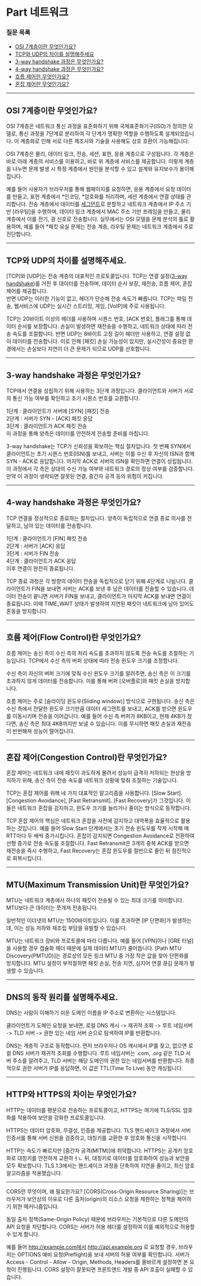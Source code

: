 # Part 네트워크

### 질문 목록
 * [OSI 7계층이란 무엇인가요?](#osi-7계층이란-무엇인가요)
 * [TCP와 UDP의 차이를 설명해주세요](#tcp와-udp의-차이를-설명해주세요)
 * [3-way handshake 과정은 무엇인가요?](#3-way-handshake-과정은-무엇인가요)
 * [4-way handshake 과정은 무엇인가요?](#4-way-handshake-과정은-무엇인가요)
 * [흐름 제어란 무엇인가요?](#흐름-제어flow-control란-무엇인가요)
 * [혼잡 제어란 무엇인가요?](#혼잡-제어congestion-control란-무엇인가요)
---
## OSI 7계층이란 무엇인가요?
OSI 7계층은 네트워크 통신 과정을 표준화하기 위해 국제표준화기구(ISO)가 정의한 모델로, 통신 과정을 7단계로 분리하여 각 단계가 명확한 역할을 수행하도록 설계되었습니다. 이 계층화로 인해 서로 다른 제조사와 기술을 사용해도 상호 호환이 가능해집니다.

OSI 7계층은 물리, 데이터 링크, 전송, 세션, 표현, 응용 계층으로 구성됩니다. 각 계층은 바로 아래 계층의 서비스를 이용하고, 바로 위 계층에 서비스를 제공합니다. 이렇게 계층을 나누면 문제 발생 시 특정 계층에서 원인을 분석할 수 있고 설계와 유지보수가 용이해집니다.

예를 들어 사용자가 브라우저를 통해 웹페이지를 요청하면, 응용 계층에서 요청 데이터를 만들고, 표현 계층에서 *인코딩, *암호화를 처리하며, 세션 계층에서 연결 상태를 관리합니다. 전송 계층에서 데이터를 [세그먼트](../Programming%20Terminology/README.md#세그먼테이션)로 분할하고 네트워크 계층에서 IP 주소 기반 [라우팅]을 수행하며, 데이터 링크 계층에서  MAC 주소 기반 프레임을 만들고, 물리 계층에서 이를 전기, 광 신호로 전송합니다. 실무에서는 OSI 모델을 문제 분석의 틀로 활용하며, 예를 들어 *패킷 유실 문제는 전송 계층, 라우팅 문제는 네트워크 계층에서 주로 진단합니다.

---
## TCP와 UDP의 차이를 설명해주세요.
[TCP]와 [UDP]는 전송 계층의 대표적인 프로토콜입니다. TCP는 연결 설정([3-way handshake](#3-way-handshake-과정은-무엇인가요))를 거친 후 데이터를 전송하며, 데이터 순서 보장, 재전송, 흐름 제어, 혼잡 제어를 제공합니다. <br>
반면 UDP는 이러한 기능이 없고, 헤더가 단순해 전송 속도가 빠릅니다. TCP는 파일 전송, 웹서비스에 UDP는 실시간 스트리밍, 게임, [VoIP]에 주로 사용됩니다.

TCP는 20바이트 이상의 헤더를 사용하며 시퀀스 번호, [ACK 번호], 플래그를 통해 데이터 순서를 보장합니다. 손실이 발생하면 재전송을 수행하고, 네트워크 상태에 따라 전송 속도를 조절합니다. 반면 UDP는 8바이트 고정 길이 헤더만 사용하고, 연결 설정 없이 데이터를 전송합니다. 이로 인해 [패킷] 손실 가능성이 있지만, 실시간성이 중요한 환경에서는 손실보다 지연이 더 큰 문제가 되므로 UDP를 선호합니다. 

---
## 3-way handshake 과정은 무엇인가요?
TCP에서 연결을 성립하기 위해 사용하는 3단계 과정입니다. 클라이언트와 서버가 서로의 통신 가능 여부를 확인하고 초기 시퀀스 번호를 교환합니다.

1단계 : 클라이언트가 서버에 [SYN] [패킷] 전송<br>
2단계 : 서버가 SYN - [ACK] 패킷 응답<br>
3단계 : 클라이언트가 ACK 패킷 전송<br>
이 과정을 통해 양측은 데이터를 안전하게 전송할 준비를 마칩니다.

3-way handshake는 TCP가 신뢰성을 확보하는 핵심 절차입니다. 첫 번째 SYN에서 클라이언트는 초기 시퀀스 번호(ISN)를 보내고, 서버는 이를 수신 후 자신의 ISN과 함께 SYN - ACK로 응답합니다. 마지막 ACK로 서버의 ISN을 확인하면 연결이 성립됩니다. 이 과정에서 각 측은 상대의 수신 가능 여부와 네트워크 경로의 정상 여부를 검증합니다. 만약 이 과정이 생략되면 잘못된 연결, 중간자 공격 등의 위험이 커집니다.

---
## 4-way handshake 과정은 무엇인가요?
TCP 연결을 정상적으로 종료하는 절차입니다. 양측이 독립적으로 연결 종료 의사를 전달하고, 남아 있는 데이터를 전송합니다.

1단계 : 클라이언트가 [FIN] 패킷 전송<br>
2단계 : 서버가 [ACK] 응답 <br>
3단계 : 서버가 FIN 전송 <br>
4단계 : 클라이언트가 ACK 응답 <br>
이후 연결이 완전히 종료됩니다.

TCP 종료 과정은 각 방향의 데이터 전송을 독립적으로 닫기 위해 4단계로 나뉩니다. 클라이언트가 FIN을 보내면 서버는 ACK를 보낸 후 남은 데이터를 전솔할 수 있습니다. 데이터 전송이 끝니면 서버가 FIN을 보내고, 클라이언트가 마지막 ACK를 보내면 연결이 종료됩니다. 이때 TIME_WAIT 상태가 발생하여 지연된 패킷이 네트워크에 남아 있어도 혼동을 방지합니다.

---
## 흐름 제어(Flow Control)란 무엇인가요?
흐름 제어는 송신 측이 수신 측의 처리 속도를 초과하지 않도록 전송 속도를 조절하는 기능입니다. TCP에서 수신 측의 버퍼 상태에 따라 전송 윈도우 크기를 조정합니다.

수신 측이 자신의 버퍼 크기에 맞춰 수신 윈도우 크기를 알려주면, 송신 측은 이 크기를 초과하지 않게 데이터를 전송합니다. 이를 통해 버퍼 [오버플로]와 패킷 손실을 방지합니다.

흐름 제어는 주로 [슬라이딩 윈도우(Sliding window)] 방식으로 구현됩니다. 송신 측은 수신 측에서 전달한 윈도우 크기만큼 데이터 세그먼트를 보내고, ACK를 받으면 윈도우를 이동시키며 전송을 이어갑니다. 예를 들어 수신 측 버퍼가 8KB이고, 현재 4KB가 찼다면, 송신 측은 최대 4KB까지만 보낼 수 있습니다. 이를 무시하면 패킷 손실과 재전송이 빈번해져 성능이 떨어집니다.

---
## 혼잡 제어(Congestion Control)란 무엇인가요?
혼잡 제어는 네트워크 내에 패킷이 과도하게 몰려서 성능이 급격히 저하되는 현상을 방지하기 위해, 송신 측이 전송 속도를 네트워크 상황에 맞춰 조절하는 기술입니다.

TCP는 혼잡 제어를 위해 네 가지 대표적인 알고리즘을 사용합니다. [Slow Start]. [Congestion Avoidance], [Fast Retransmit]. [Fast Recovery]가 그것입니다. 이들은 네트워크 혼잡을 감지하고, 윈도우 크기를 늘리거나 줄이는 방식으로 동작합니다.

TCP 혼잡 제어의 핵심은 네트워크 혼잡을 사전에 감지하고 대역폭을 효율적으로 활용하는 것입니다. 예를 들어 Slow Start 단계에서는 초기 전송 윈도우를 작게 시작해 매 RTT마다 두 배씩 증가시킵니다. 혼잡이 감지되면 Congestion Avoidance로 전환하여 선형 증가로 전송 속도를 조절합니다. Fast Retransmit은 3개의 중복 ACK를 받으면 재전송을 즉시 수행하고, Fast Recovery는 혼잡 윈도우를 절반으로 줄인 뒤 점진적으로 회복시킵니다.

---
## MTU(Maximum Transmission Unit)란 무엇인가요?
MTU는 네트워크 계층에서 하나의 패킷이 전송될 수 있는 최대 크기를 의미합니다. MTU보다 큰 데이터는 쪼개져 전송됩니다.

일반적인 이더넷의 MTU는 1500바이트입니다. 이를 초과하면 [IP 단편화]가 발생하는데, 이는 성능 저하와 재조립 부담을 유발할 수 있습니다.

MTU는 네트워크 장비와 프로토콜에 따라 다릅니다. 예를 들어 [VPN]이나 [GRE 터널]을 사용할 경우 캡슐화 헤더 때문에 실제 데이터 MTU가 줄어듭니다. [Path MTU Discovery(PMTUD)]는 경로상의 모든 링크 MTU 중 가장 작은 값을 찾아 단편화를 방지합니다. MTU 설정이 부적절하면 패킷 손실, 전송 지연, 심지어 연결 끊김 문제가 발생할 수 있습니다.

---
## DNS의 동작 원리를 설명해주세요.
DNS는 사람이 이해하기 쉬운 도메인 이름을 IP 주소로 변환하는 시스템입니다.

클라이언트가 도메인 요청을 보내면, 로컬 DNS 캐시 -> 재귀적 조회 -> 루트 네임서버 -> TLD 서버 -> 권한 있는 네임 서버 순으로 탐색하여 IP를 반환합니다.

DNS는 계층적 구조로 동작합니다. 먼저 브라우저나 OS 캐시에서 IP를 찾고, 없으면 로컬 DNS 서버가 재귀적 조회를 수행합니다. 루트 네임서버는 .com, .org 같은 TLD 서버 주소를 알려주고, TLD 서버는 해당 도메인의 권한 있는 네임서버를 반환합니다. 최종적으로 권한 서버가 IP를 응답하면, 이 값은 TTL(Time To Live) 동안 캐싱됩니다. 

---
## HTTP와 HTTPS의 차이는 무엇인가요?
HTTP는 데이터를 평문으로 전송하는 프로토콜이고, HTTPS는 여기에 TLS/SSL 암호화를 적용하여 보안을 강화한 프로토콜입니다.

HTTPS는 데이터 암호화, 무결성, 인증을 제공합니다. TLS 핸드셰이크 과정에서 서버 인증서를 통해 서버 신원을 검증하고, 대칭키를 교환한 후 암호화 통신을 시작합니다.

HTTP는 속도가 빠르지만 [중간자 공격(MITM)]에 취약합니다. HTTPS는 공개키 암호화로 대칭키를 안전하게 교환하ㅓㄴ 뒤, 대칭키로 데이터를 암호화하여 성능과 보안을 모두 확보합니다. TLS 1.3에서는 핸드셰이크 과정을 단축하여 지연을 줄이고, 최신 암호 알고리즘을 적용했습니다.

---
CORS란 무엇이며, 왜 필요한가요?
[CORS(Cross-Origin Resource Sharing)]는 브라우저가 보안상의 이유로 다른 출처(origin)의 리소스 요청을 제한하는 정책을 제어하기 위한 메커니즘입니다.

동일 출처 정책(Same-Origin Policy) 때문에 브라우저는 기본적으로 다른 도메인의 API 요청을 차단합니다. CORS는 서버가 허용 헤더를 설정하여 이를 예외적으로 허용할 수 있게 합니다.

예를 들어 http://example.com에서 http://api.example.org 로 요청할 경우, 브라우저는 OPTIONS 예비 요청(Preflight)을 보내 서버의 허용 여부를 확인합니다. 서버가 Access - Control - Allow - Origin, Methods, Headers를 올바르게 설정하면 본 요청이 진행됩니다. CORS 설정이 잘못되면 프론트엔드 개발 중 API 호출이 실패할 수 있습니다.